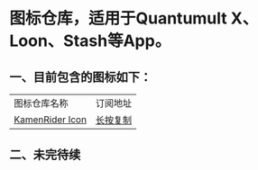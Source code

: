 # 图标仓库，适用于Quantumult X、Loon、Stash等App。
## 一、目前包含的图标如下：
|     |     |
| --- | --- |
| 图标仓库名称 | 订阅地址 |
| [KamenRider Icon](https://github.com/iamhuangli/Icon/tree/main/KamenRider "https://github.com/iamhuangli/Icon/tree/main/KamenRider") | [长按复制](https://raw.githubusercontent.com/iamhuangli/Icon/main/Subscription/KamenRiderIcon.json "https://raw.githubusercontent.com/iamhuangli/Icon/main/Subscription/KamenRiderIcon.json") |
## 二、未完待续
